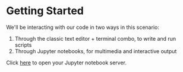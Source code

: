 # Getting Started

We'll be interacting with our code in two ways in this scenario:

1. Through the classic text editor + terminal combo, to write and run scripts
2. Through Jupyter notebooks, for multimedia and interactive output

Click [here](https://[[HOST_SUBDOMAIN]]-8888-[[KATACODA_HOST]].environments.katacoda.com/)
to open your Jupyter notebook server.
